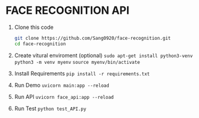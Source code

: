 # FACE RECOGNITION API

1. Clone this code
   ```sh
   git clone https://github.com/Sang0920/face-recognition.git
   cd face-recognition
   ```

2. Create vitural enviroment (optional)
`sudo apt-get install python3-venv`
`python3 -m venv myenv`
`source myenv/bin/activate`

3. Install Requirements
`pip install -r requirements.txt`

4. Run Demo
`uvicorn main:app --reload`

5. Run API
`uvicorn face_api:app --reload`

6. Run Test
`python test_API.py`